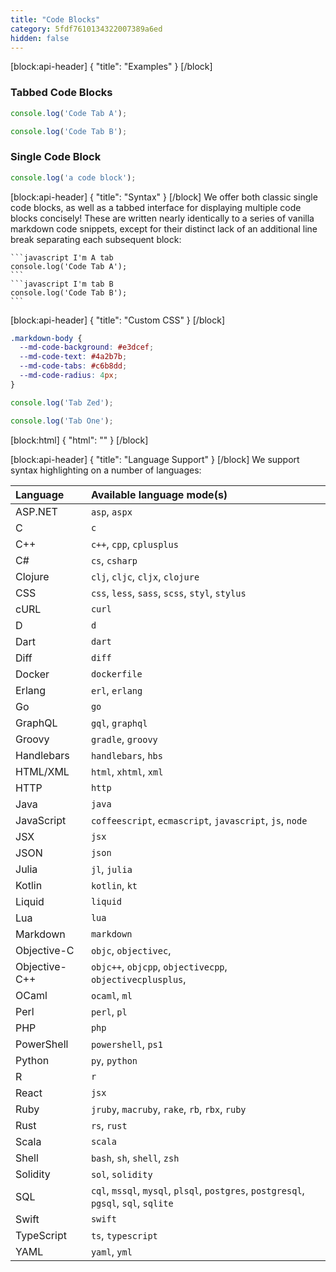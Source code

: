 ```yaml
---
title: "Code Blocks"
category: 5fdf7610134322007389a6ed
hidden: false
---
```


[block:api-header]
{
  "title": "Examples"
}
[/block]
### Tabbed Code Blocks

```javascript I'm A tab
console.log('Code Tab A');
```
```javascript I'm tab B
console.log('Code Tab B');
```

### Single Code Block

```javascript
console.log('a code block');
```
[block:api-header]
{
  "title": "Syntax"
}
[/block]
We offer both classic single code blocks, as well as a tabbed interface for displaying multiple code blocks concisely! These are written nearly identically to a series of vanilla markdown code snippets, except for their distinct lack of an additional line break separating each subsequent block:

    ```javascript I'm A tab
    console.log('Code Tab A');
    ```
    ```javascript I'm tab B
    console.log('Code Tab B');
    ```
[block:api-header]
{
  "title": "Custom CSS"
}
[/block]
```css Theme Variables
.markdown-body {
  --md-code-background: #e3dcef;
  --md-code-text: #4a2b7b;
  --md-code-tabs: #c6b8dd;
  --md-code-radius: 4px;
}
```

<div id="EXAMPLE-CUSTOM-CODE">

```js Tab 0
console.log('Tab Zed');
```
```js Tab 1
console.log('Tab One');
```

</div>
[block:html]
{
  "html": "<style>\n#EXAMPLE-CUSTOM-CODE {\n  --md-code-background: #e3dcef;\n  --md-code-text: #4a2b7b;\n  --md-code-tabs: #c6b8dd;\n  --md-code-radius: 4px;\n}\n</style>"
}
[/block]

[block:api-header]
{
  "title": "Language Support"
}
[/block]
We support syntax highlighting on a number of languages:

| Language | Available language mode(s) |
| :--- | :--- |
| ASP.NET | `asp`, `aspx` |
| C | `c` |
| C++ | `c++`, `cpp`, `cplusplus` |
| C# | `cs`, `csharp` |
| Clojure | `clj`, `cljc`, `cljx`, `clojure` |
| CSS | `css`, `less`, `sass`, `scss`, `styl`, `stylus` |
| cURL | `curl` |
| D | `d` |
| Dart | `dart` |
| Diff | `diff` |
| Docker | `dockerfile` |
| Erlang | `erl`, `erlang` |
| Go | `go` |
| GraphQL | `gql`, `graphql` |
| Groovy | `gradle`, `groovy` |
| Handlebars | `handlebars`, `hbs` |
| HTML/XML | `html`, `xhtml`, `xml` |
| HTTP | `http` |
| Java | `java` |
| JavaScript | `coffeescript`, `ecmascript`, `javascript`, `js`, `node` |
| JSX | `jsx` |
| JSON | `json` |
| Julia | `jl`, `julia` |
| Kotlin | `kotlin`, `kt` |
| Liquid | `liquid` |
| Lua | `lua` |
| Markdown | `markdown` |
| Objective-C | `objc`, `objectivec`,  |
| Objective-C++ | `objc++`, `objcpp`, `objectivecpp`, `objectivecplusplus`,  |
| OCaml | `ocaml`, `ml` |
| Perl | `perl`, `pl` |
| PHP | `php` |
| PowerShell | `powershell`, `ps1` |
| Python | `py`, `python` |
| R | `r` |
| React | `jsx` |
| Ruby | `jruby`, `macruby`, `rake`, `rb`, `rbx`, `ruby` |
| Rust | `rs`, `rust` |
| Scala | `scala` |
| Shell | `bash`, `sh`, `shell`, `zsh` |
| Solidity | `sol`, `solidity` |
| SQL | `cql`, `mssql`, `mysql`, `plsql`, `postgres`, `postgresql`, `pgsql`, `sql`, `sqlite` |
| Swift | `swift` |
| TypeScript | `ts`, `typescript` |
| YAML | `yaml`, `yml` |
